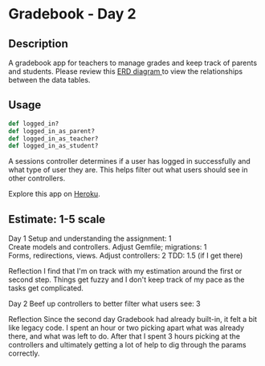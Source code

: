 # Gradebook - Day 2

## Description
A gradebook app for teachers to manage grades and keep track of parents and students. Please review this <a href="https://www.lucidchart.com/invitations/accept/c540ab90-bf9f-4e70-be26-df1062bdfc97">ERD diagram </a>to view the relationships between the data tables.

## Usage
```Ruby
def logged_in?
def logged_in_as_parent?
def logged_in_as_teacher?
def logged_in_as_student?
```
A sessions controller determines if a user has logged in successfully and what type of user they are. This helps filter out what users should see in other controllers. 

Explore this app on <a href="glacial-dusk-60771.herokuapp.com">Heroku</a>.

## Estimate: 1-5 scale
Day 1
Setup and understanding the assignment: 1 <br>
Create models and controllers. Adjust Gemfile; migrations: 1 <br>
Forms, redirections, views. Adjust controllers: 2
TDD: 1.5 (if I get there)

Reflection
I find that I'm on track with my estimation around the first or second step. Things get fuzzy and I don't keep track of my pace as the tasks get complicated.

Day 2
Beef up controllers to better filter what users see: 3

Reflection
Since the second day Gradebook had already built-in, it felt a bit like legacy code. I spent an hour or two picking apart what was already there, and what was left to do. After that I spent 3 hours picking at the controllers and ultimately getting a lot of help to dig through the params correctly.
